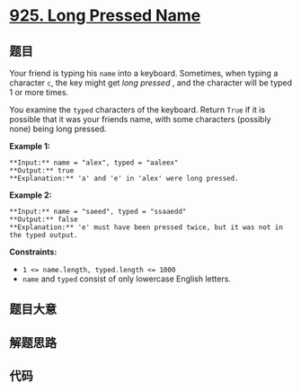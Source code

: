 # [925. Long Pressed Name](https://leetcode.com/problems/long-pressed-name)

## 题目

Your friend is typing his `name` into a keyboard. Sometimes, when typing a
character `c`, the key might get _long pressed_ , and the character will be
typed 1 or more times.

You examine the `typed` characters of the keyboard. Return `True` if it is
possible that it was your friends name, with some characters (possibly none)
being long pressed.



**Example 1:**

    
    
    **Input:** name = "alex", typed = "aaleex"
    **Output:** true
    **Explanation:** 'a' and 'e' in 'alex' were long pressed.
    

**Example 2:**

    
    
    **Input:** name = "saeed", typed = "ssaaedd"
    **Output:** false
    **Explanation:** 'e' must have been pressed twice, but it was not in the typed output.
    



**Constraints:**

  * `1 <= name.length, typed.length <= 1000`
  * `name` and `typed` consist of only lowercase English letters.


## 题目大意

## 解题思路

## 代码

```javascript

```
